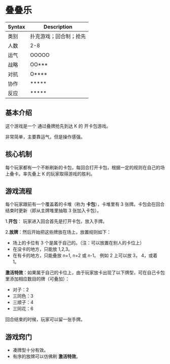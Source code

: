 # 叠叠乐

| Syntax | Description            |
| ------ | ---------------------- |
| 类别   | 扑克游戏；回合制；抢先 |
| 人数   | 2-8                    |
| 运气   | OOOOO                  |
| 战略   | OO\*\*\*               |
| 对抗   | O\*\*\*\*              |
| 协作   | \*\*\*\*\*             |
| 反应   | \*\*\*\*\*             |

## 基本介绍

这个游戏是一个 通过叠牌抢先到达 K 的 开卡包游戏。

非常简单，主要靠运气，但是操作感强。

## 核心机制

每个玩家都有一个不断刷新的卡包，每回合打开卡包，根据一定的规则在自己的场上叠卡。率先叠上 K 的玩家取得游戏的胜利。

## 游戏流程

每个玩家跟前有一个覆盖着的卡堆（称为 **卡包**），卡堆里有 3 张牌。卡包会在回合结束时更新（即从主牌堆里抽取 3 张加入卡包）。

1.**开包**： 玩家进入回合首先是打开卡包，放入手牌。

2.**放牌**：然后开始把这些牌放在场上，放置规则如下：

- 场上的卡位有 3 个是属于自己的。（注：可以放置在别人的卡位上）
- 在没卡的地方，只能放 1,2,3。
- 在有卡的地方，只能叠放 n+1, n+2 或 n-1。 例如 2 上可以放 3， 4，或着 1。

**激活特效**：如果属于自己的卡位上，由于玩家放卡出现了以下牌型，可在自己卡包里添加相应数目的牌（可叠加）：

- 对子：2
- 三同色：3
- 三顺子：4
- 三同花：6

回合结束的时候，玩家可以留一张手牌。

## 游戏窍门

- 凑牌型十分有效。
- 有序的放牌可以仿佛刷 **激活特效**。

